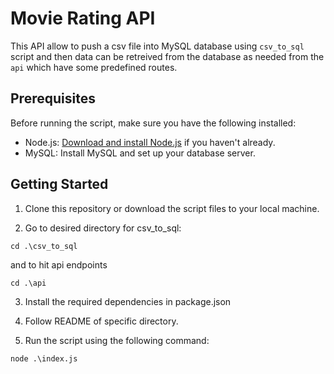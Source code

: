 # Movie Rating API 
This API allow to push a csv file into MySQL database using `csv_to_sql` script and then data can be retreived from the database as needed from the `api` which have some predefined routes.

## Prerequisites

Before running the script, make sure you have the following installed:

- Node.js: [Download and install Node.js](https://nodejs.org/en/) if you haven't already.
- MySQL: Install MySQL and set up your database server.

## Getting Started

1. Clone this repository or download the script files to your local machine.

2. Go to desired directory for csv_to_sql: 

``` 
cd .\csv_to_sql 
``` 

and to hit api endpoints 
```
cd .\api
```
3. Install the required dependencies in package.json

4. Follow README of specific directory.

5. Run the script using the following command:

```
node .\index.js
```